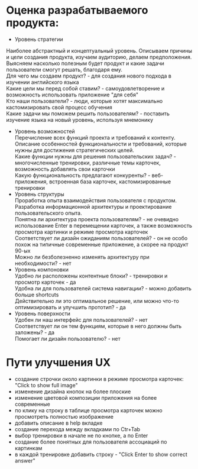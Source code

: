 # Оценка разрабатываемого продукта:
* Уровень стратегии <br>

Наиболее абстрактный и концептуальный уровень. Описываем причины и цели создания продукта, изучаем аудиторию, делаем предположения. Выясняем насколько полезным будет продукт и какие задачи пользователи смогут решать, благодаря ему.  <br>
Для чего мы создаем продукт? - для создания нового подхода в изучении английского языка <br>
Какие цели мы перед собой ставим? - самоудовлетворение и возможность использовать приложение "для себя" <br>
Кто наши пользователи? - люди, которые хотят максимально кастомизировать свой процесс обучения <br>
Какие задачи мы поможем решить пользователям? - поставить изучение языка на новый уровень, используя мнемонику <br>
 * Уровень возможностей <br>
 Перечисление всех функций проекта и требований к контенту. Описание особенностей функциональности и требований, которые нужны для достижения стратегических целей. <br>
Какие функции нужны для решения пользовательских задач? - многочисленные тренировки, различные темы карточек, возможность добавлять свои карточки <br>
Какую функциональность предлагают конкуренты? - веб-приложения, встроенная база карточек, кастомизированные тренировки <br>
* Уровень структуры <br>
Проработка опыта взаимодействия пользователя с продуктом. Разработка информационной архитектуры и проектирование пользовательского опыта. <br>
Понятна ли архитектура проекта пользователям? - не очевидно использование Enter в перемещении карточек, а также возможность просмотра картинки и режиме просмотра карточек <br>
Соответствует ли дизайн ожиданиям пользователей? - он не особо похож на типичные современные приложение, а скорее на продукт 90-ых <br> 
Можно ли безболезненно изменять архитектуру при необходимости? - нет <br>
* Уровень компоновки <br>
Удобно ли расположены контентные блоки? - тренировки и просмотр карточек - да <br>
Удобна ли для пользователей система навигации? - можно добавить больше shortcuts <br>
Действительно ли это оптимальное решение, или можно что-то оптимизировать и улучшить прототип? - да <br>
* Уровень поверхности  <br>
Удобен ли наш интерфейс для пользователей? - нет<br>
Соответствует ли он тем функциям, которые в него должны быть заложены? - да<br>
Помогает ли дизайн пользователю? - нет <br>
# Пути улучшения UX
* создание строчки около картинки в режиме просмотра карточек: "Click to show full image"
* изменение дизайна кнопок на более плоские 
* изменение цветовой композиции приложения на более современные
* по клику на строку в таблице просмотра карточек можно просмотреть полностью изображение
* добавить описание в help вкладке
* создание перехода между вкладками по Ctr+Tab
* выбор тренировки в начале не по кнопке, а по Enter
* создание более понятных для пользователя ассоциаций по картинкам
* в каждой тренировке добавить строку - "Click Enter to show correct answer"

